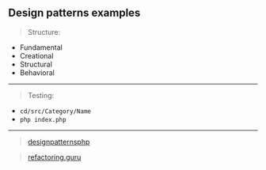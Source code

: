 ## Design patterns examples

> Structure:
* Fundamental
* Creational
* Structural
* Behavioral
---
> Testing:
* `cd/src/Category/Name`
* `php index.php`

---
> [designpatternsphp](https://designpatternsphp.readthedocs.io/en/latest/README.html)

> [refactoring.guru](https://refactoring.guru/ru/design-patterns)
